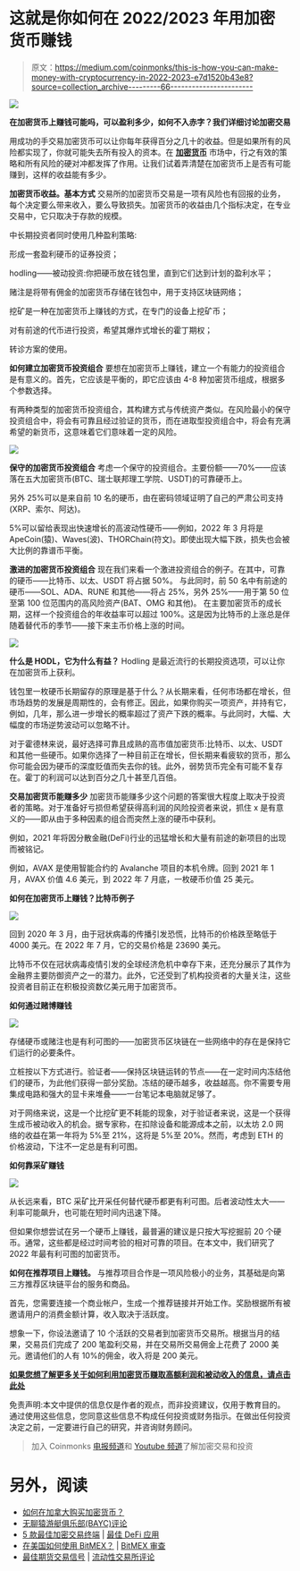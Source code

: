 # 这就是你如何在 2022/2023 年用加密货币赚钱

> 原文：<https://medium.com/coinmonks/this-is-how-you-can-make-money-with-cryptocurrency-in-2022-2023-e7d1520b43e8?source=collection_archive---------66----------------------->

![](img/6a12511e1d03c6c4593c7895ac6094c8.png)

**在加密货币上赚钱可能吗，可以盈利多少，如何不入赤字？我们详细讨论加密交易**

用成功的手交易加密货币可以让你每年获得百分之几十的收益。但是如果所有的风险都实现了，你就可能失去所有投入的资本。在 [**加密货币**](https://bit.ly/ProjectSerenityCryptoOfficial) 市场中，行之有效的策略和所有风险的硬对冲都发挥了作用。让我们试着弄清楚在加密货币上是否有可能赚到，这样的收益能有多少。

**加密货币收益。基本方式**
交易所的加密货币交易是一项有风险也有回报的业务，每个决定要么带来收入，要么导致损失。加密货币的收益由几个指标决定，在专业交易中，它只取决于存款的规模。

中长期投资者同时使用几种盈利策略:

形成一套盈利硬币的证券投资；

hodling——被动投资:你把硬币放在钱包里，直到它们达到计划的盈利水平；

赌注是将带有佣金的加密货币存储在钱包中，用于支持区块链网络；

挖矿是一种在加密货币上赚钱的方式，在专门的设备上挖矿币；

对有前途的代币进行投资，希望其爆炸式增长的霍丁期权；

转诊方案的使用。

**如何建立加密货币投资组合**
要想在加密货币上赚钱，建立一个有能力的投资组合是有意义的。首先，它应该是平衡的，即它应该由 4-8 种加密货币组成，根据多个参数选择。

有两种类型的加密货币投资组合，其构建方式与传统资产类似。在风险最小的保守投资组合中，将会有可靠且经过验证的货币，而在进取型投资组合中，将会有充满希望的新货币，这意味着它们意味着一定的风险。

![](img/5c2279481cf7458a6cb3b9a6f683e9dd.png)

**保守的加密货币投资组合**
考虑一个保守的投资组合。主要份额——70%——应该落在五大加密货币(BTC、瑞士联邦理工学院、USDT)的可靠硬币上。

另外 25%可以是来自前 10 名的硬币，由在密码领域证明了自己的严肃公司支持(XRP、索尔、阿达)。

5%可以留给表现出快速增长的高波动性硬币——例如，2022 年 3 月将是 ApeCoin(猿)、Waves(波)、THORChain(符文)。即使出现大幅下跌，损失也会被大比例的靠谱币平衡。

**激进的加密货币投资组合**
现在我们来看一个激进投资组合的例子。在其中，可靠的硬币——比特币、以太、USDT 将占据 50%。
与此同时，前 50 名中有前途的硬币——SOL、ADA、RUNE 和其他——将占 25%，另外 25%——用于第 50 位至第 100 位范围内的高风险资产(BAT、OMG 和其他)。
在主要加密货币的成长期，这样一个投资组合的年收益率可以超过 100%。这是因为比特币的上涨总是伴随着替代币的季节——接下来主币价格上涨的时间。

![](img/e9156d29d86c60613510641570380076.png)

**什么是 HODL，它为什么有益？**
Hodling 是最近流行的长期投资选项，可以让你在加密货币上获利。

钱包里一枚硬币长期留存的原理是基于什么？从长期来看，任何市场都在增长，但市场趋势的发展是周期性的，会有修正。因此，如果你购买一项资产，并持有它，例如，几年，那么进一步增长的概率超过了资产下跌的概率。与此同时，大幅、大幅度的市场逆势波动可以忽略不计。

对于霍德林来说，最好选择可靠且成熟的高市值加密货币:比特币、以太、USDT 和其他一些硬币。如果你选择了一种目前正在增长，但长期来看疲软的货币，那么你可能会因为硬币的深度贬值而失去你的钱。此外，弱势货币完全有可能不复存在。霍丁的利润可以达到百分之几十甚至几百倍。

**交易加密货币能赚多少**
加密货币能赚多少这个问题的答案很大程度上取决于投资者的策略。对于准备好亏损但希望获得高利润的风险投资者来说，抓住 x 是有意义的——即从由于多种因素的组合而突然上涨的硬币中获利。

例如，2021 年将因分散金融(DeFi)行业的迅猛增长和大量有前途的新项目的出现而被铭记。

例如，AVAX 是使用智能合约的 Avalanche 项目的本机令牌。回到 2021 年 1 月，AVAX 价值 4.6 美元，到 2022 年 7 月底，一枚硬币价值 25 美元。

**如何在加密货币上赚钱？比特币例子**

![](img/625fd8204a239b9c80fe1b7b6295e5d3.png)

回到 2020 年 3 月，由于冠状病毒的传播引发恐慌，比特币的价格跌至略低于 4000 美元。在 2022 年 7 月，它的交易价格是 23690 美元。

比特币不仅在冠状病毒疫情引发的全球经济危机中幸存下来，还充分展示了其作为金融界主要防御资产之一的潜力。此外，它还受到了机构投资者的大量关注，这些投资者目前正在积极投资数亿美元用于加密货币。

**如何通过赌博赚钱**

![](img/cb3ead9b6e21283d0c5fa4319b7996ad.png)

存储硬币或赌注也是有利可图的——加密货币区块链在一些网络中的存在是保持它们运行的必要条件。

立桩按以下方式进行。验证者——保持区块链运转的节点——在一定时间内冻结他们的硬币，为此他们获得一部分奖励。冻结的硬币越多，收益越高。你不需要专用集成电路和强大的显卡来堆叠——一台笔记本电脑就足够了。

对于网络来说，这是一个比挖矿更不耗能的现象，对于验证者来说，这是一个获得生成币被动收入的机会。据专家称，在扣除设备和能源成本之前，以太坊 2.0 网络的收益在第一年将为 5%至 21%，这将是 5%至 20%。然而，考虑到 ETH 的价格波动，下注不一定总是有利可图。

**如何靠采矿赚钱**

![](img/9d5f9a3fac4386fabcc391f5ddc88590.png)

从长远来看，BTC 采矿比开采任何替代硬币都更有利可图。后者波动性太大——利率可能飙升，也可能在短时间内迅速下降。

但如果你想尝试在另一个硬币上赚钱，最普遍的建议是只按大写挖掘前 20 个硬币。通常，这些都是经过时间考验的相对可靠的项目。在本文中，我们研究了 2022 年最有利可图的加密货币。

**如何在推荐项目上赚钱。**
与推荐项目合作是一项风险极小的业务，其基础是向第三方推荐区块链平台的服务和商品。

首先，您需要连接一个商业帐户，生成一个推荐链接并开始工作。奖励根据所有被邀请用户的消费金额计算，收入取决于活跃度。

想象一下，你设法邀请了 10 个活跃的交易者到加密货币交易所。根据当月的结果，交易员们完成了 200 笔盈利交易，并在交易所交易佣金上花费了 2000 美元。邀请他们的人有 10%的佣金，收入将是 200 美元。

[**如果您想了解更多关于如何利用加密货币赚取高额利润和被动收入的信息，请点击此处**](https://bit.ly/ProjectSerenityCryptoOfficial)

免责声明:本文中提供的信息仅是作者的观点，而非投资建议，仅用于教育目的。通过使用这些信息，您同意这些信息不构成任何投资或财务指示。在做出任何投资决定之前，一定要进行自己的研究，并咨询财务顾问。

> 加入 Coinmonks [电报频道](https://t.me/coincodecap)和 [Youtube 频道](https://www.youtube.com/c/coinmonks/videos)了解加密交易和投资

# 另外，阅读

*   [如何在加拿大购买加密货币？](https://coincodecap.com/how-to-buy-cryptocurrency-in-canada)
*   [无聊猿游艇俱乐部(BAYC)评论](https://coincodecap.com/bored-ape-yacht-club-bayc-review)
*   [5 款最佳加密交易终端](https://coincodecap.com/crypto-trading-terminals) | [最佳 DeFi 应用](https://coincodecap.com/best-defi-apps)
*   [在美国如何使用 BitMEX？](https://coincodecap.com/use-bitmex-in-usa) | [BitMEX 审查](https://coincodecap.com/bitmex-review)
*   [最佳期货交易信号](https://coincodecap.com/futures-trading-signals) | [流动性交易所评论](https://coincodecap.com/liquid-exchange-review)